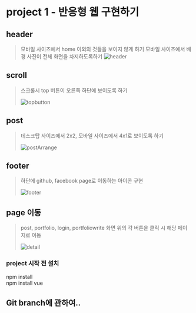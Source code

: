 # project 1 -  반응형 웹 구현하기

## header
> 모바일 사이즈에서 home 이외의 것들을 보이지 않게 하기
> 모바일 사이즈에서 배경 사진이 전체 화면을 차지하도록하기
![header](./src/assets/homepage.png)

## scroll
> 스크롤시 top 버튼이 오른쪽 하단에 보이도록 하기
>
> ![topbutton](./src/assets/topbutton.png)

## post
> 데스크탑 사이즈에서 2x2, 모바일 사이즈에서 4x1로 보이도록 하기
>
> ![postArrange](./src/assets/topbutton_post4x4_favicon.png)
>
>

## footer
> 하단에 github, facebook page로 이동하는 아이콘 구현
>
> ![footer](./src/assets/footer_vuerouter.png)
>
>

## page 이동
> post, portfolio, login, portfoliowrite
> 화면 위의 각 버튼을 클릭 시 해당 페이지로 이동
>
> ![detail](./src/assets/detailpage.png)

### project 시작 전 설치  
npm install  
npm install vue

## Git branch에 관하여..
